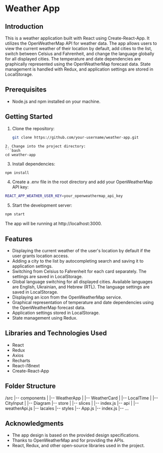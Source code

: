 # Weather App

## Introduction
This is a weather application built with React using Create-React-App. It utilizes the OpenWeatherMap API for weather data. The app allows users to view the current weather of their location by default, add cities to the list, switch between Celsius and Fahrenheit, and change the language globally for all displayed cities. The temperature and date dependencies are graphically represented using the OpenWeatherMap forecast data. State management is handled with Redux, and application settings are stored in LocalStorage.

## Prerequisites
- Node.js and npm installed on your machine.

## Getting Started
1. Clone the repository:
   ```bash
   git clone https://github.com/your-username/weather-app.git
  ```
2. Change into the project directory:
  ```bash
  cd weather-app
  ```
3. Install dependencies:
  ```bash
  npm install
  ```
4. Create a .env file in the root directory and add your OpenWeatherMap API key:
  ```bash
  REACT_APP_WEATHER_USER_KEY=your_openweathermap_api_key
  ```
5. Start the development server:
  ```bash
  npm start
  ```
  The app will be running at http://localhost:3000.

## Features

- Displaying the current weather of the user's location by default if the user grants location access.
- Adding a city to the list by autocompleting search and saving it to application settings.
- Switching from Celsius to Fahrenheit for each card separately. The settings are saved in LocalStorage.
- Global language switching for all displayed cities. Available languages are English, Ukrainian, and Hebrew (RTL). The language settings are saved in LocalStorage.
- Displaying an icon from the OpenWeatherMap service.
- Graphical representation of temperature and date dependencies using the OpenWeatherMap forecast data.
- Application settings stored in LocalStorage.
- State management using Redux.

## Libraries and Technologies Used

- React
- Redux
- Axios
- Recharts
- React-i18next
- Create-React-App

## Folder Structure

/src
|-- components
| |-- WeatherApp
| |-- WeatherCard
| |-- LocalTime
| |-- CityInput
| |-- Diagram
|-- store
| |-- slices
| |-- index.js
|-- api
| |-- weatherApi.js
|-- lacales
|-- styles
|-- App.js
|-- index.js
|-- ...


## Acknowledgments

- The app design is based on the provided design specifications.
- Thanks to OpenWeatherMap and for providing the APIs.
- React, Redux, and other open-source libraries used in the project.
